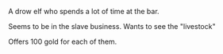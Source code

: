 A drow elf who spends a lot of time at the bar.

Seems to be in the slave business. Wants to see the "livestock"

Offers 100 gold for each of them.